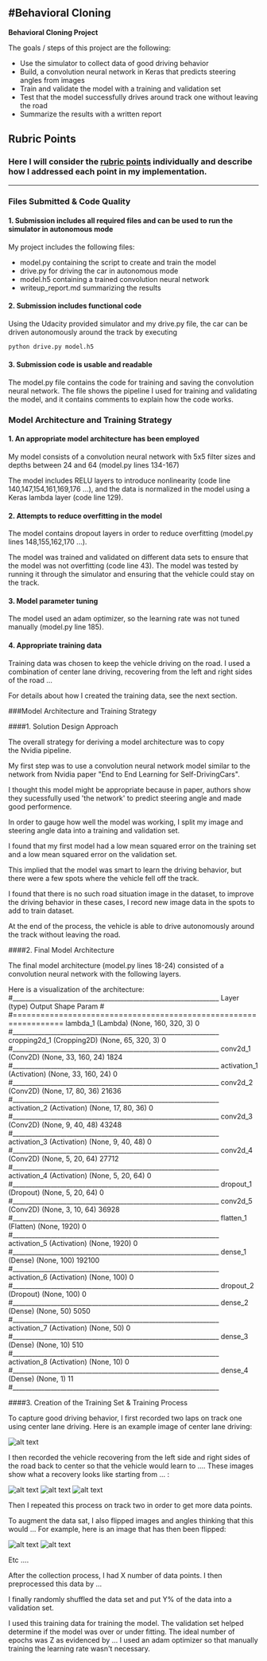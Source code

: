 #**Behavioral Cloning** 
---

**Behavioral Cloning Project**

The goals / steps of this project are the following:
* Use the simulator to collect data of good driving behavior
* Build, a convolution neural network in Keras that predicts steering angles from images
* Train and validate the model with a training and validation set
* Test that the model successfully drives around track one without leaving the road
* Summarize the results with a written report


[//]: # (Image References)

[image1]: ./examples/placeholder.png "Model Visualization"
[image2]: ./examples/placeholder.png "Grayscaling"
[image3]: ./examples/placeholder_small.png "Recovery Image"
[image4]: ./examples/placeholder_small.png "Recovery Image"
[image5]: ./examples/placeholder_small.png "Recovery Image"
[image6]: ./examples/placeholder_small.png "Normal Image"
[image7]: ./examples/placeholder_small.png "Flipped Image"

## Rubric Points
### Here I will consider the [rubric points](https://review.udacity.com/#!/rubrics/432/view) individually and describe how I addressed each point in my implementation.  

---
### Files Submitted & Code Quality

#### 1. Submission includes all required files and can be used to run the simulator in autonomous mode

My project includes the following files:
* model.py containing the script to create and train the model
* drive.py for driving the car in autonomous mode
* model.h5 containing a trained convolution neural network 
* writeup_report.md summarizing the results

#### 2. Submission includes functional code
Using the Udacity provided simulator and my drive.py file, the car can be driven autonomously around the track by executing 
```sh
python drive.py model.h5
```

#### 3. Submission code is usable and readable

The model.py file contains the code for training and saving the convolution neural network. The file shows the pipeline I used for training and validating the model, and it contains comments to explain how the code works.

### Model Architecture and Training Strategy

#### 1. An appropriate model architecture has been employed

My model consists of a convolution neural network with 5x5 filter sizes and depths between 24 and 64 (model.py lines 134-167) 

The model includes RELU layers to introduce nonlinearity (code line 140,147,154,161,169,176 ...), and the data is normalized in the model using a Keras lambda layer (code line 129). 

#### 2. Attempts to reduce overfitting in the model

The model contains dropout layers in order to reduce overfitting (model.py lines 148,155,162,170 ...). 

The model was trained and validated on different data sets to ensure that the model was not overfitting (code line 43). The model was tested by running it through the simulator and ensuring that the vehicle could stay on the track.

#### 3. Model parameter tuning

The model used an adam optimizer, so the learning rate was not tuned manually (model.py line 185).

#### 4. Appropriate training data

Training data was chosen to keep the vehicle driving on the road. I used a combination of center lane driving, recovering from the left and right sides of the road ... 

For details about how I created the training data, see the next section. 

###Model Architecture and Training Strategy

####1. Solution Design Approach

The overall strategy for deriving a model architecture was to copy the Nvidia pipeline.

My first step was to use a convolution neural network model similar to the network from Nvidia paper "End to End Learning for Self-DrivingCars".

I thought this model might be appropriate because in paper, authors show they sucessfully used 'the network' to predict steering angle and made good performence.

In order to gauge how well the model was working, I split my image and steering angle data into a training and validation set. 

I found that my first model had a low mean squared error on the training set and a low mean squared error on the validation set.

This implied that the model was smart to learn the driving behavior, but there were a few spots where the vehicle fell off the track. 

I found that there is no such road situation image in the dataset, to improve the driving behavior in these cases, I record new image data in the spots to add to train dataset.

At the end of the process, the vehicle is able to drive autonomously around the track without leaving the road.

####2. Final Model Architecture

The final model architecture (model.py lines 18-24) consisted of a convolution neural network with the following layers.

Here is a visualization of the architecture:
#_________________________________________________________________
Layer (type)                 Output Shape              Param #
#=================================================================
lambda_1 (Lambda)            (None, 160, 320, 3)       0
#_________________________________________________________________
cropping2d_1 (Cropping2D)    (None, 65, 320, 3)        0
#_________________________________________________________________
conv2d_1 (Conv2D)            (None, 33, 160, 24)       1824
#_________________________________________________________________
activation_1 (Activation)    (None, 33, 160, 24)       0
#_________________________________________________________________
conv2d_2 (Conv2D)            (None, 17, 80, 36)        21636
#_________________________________________________________________
activation_2 (Activation)    (None, 17, 80, 36)        0
#_________________________________________________________________
conv2d_3 (Conv2D)            (None, 9, 40, 48)         43248
#_________________________________________________________________
activation_3 (Activation)    (None, 9, 40, 48)         0
#_________________________________________________________________
conv2d_4 (Conv2D)            (None, 5, 20, 64)         27712
#_________________________________________________________________
activation_4 (Activation)    (None, 5, 20, 64)         0
#_________________________________________________________________
dropout_1 (Dropout)          (None, 5, 20, 64)         0
#_________________________________________________________________
conv2d_5 (Conv2D)            (None, 3, 10, 64)         36928
#_________________________________________________________________
flatten_1 (Flatten)          (None, 1920)              0
#_________________________________________________________________
activation_5 (Activation)    (None, 1920)              0
#_________________________________________________________________
dense_1 (Dense)              (None, 100)               192100
#_________________________________________________________________
activation_6 (Activation)    (None, 100)               0
#_________________________________________________________________
dropout_2 (Dropout)          (None, 100)               0
#_________________________________________________________________
dense_2 (Dense)              (None, 50)                5050
#_________________________________________________________________
activation_7 (Activation)    (None, 50)                0
#_________________________________________________________________
dense_3 (Dense)              (None, 10)                510
#_________________________________________________________________
activation_8 (Activation)    (None, 10)                0
#_________________________________________________________________
dense_4 (Dense)              (None, 1)                 11
#_________________________________________________________________

####3. Creation of the Training Set & Training Process

To capture good driving behavior, I first recorded two laps on track one using center lane driving. Here is an example image of center lane driving:

![alt text][image2]

I then recorded the vehicle recovering from the left side and right sides of the road back to center so that the vehicle would learn to .... These images show what a recovery looks like starting from ... :

![alt text][image3]
![alt text][image4]
![alt text][image5]

Then I repeated this process on track two in order to get more data points.

To augment the data sat, I also flipped images and angles thinking that this would ... For example, here is an image that has then been flipped:

![alt text][image6]
![alt text][image7]

Etc ....

After the collection process, I had X number of data points. I then preprocessed this data by ...


I finally randomly shuffled the data set and put Y% of the data into a validation set. 

I used this training data for training the model. The validation set helped determine if the model was over or under fitting. The ideal number of epochs was Z as evidenced by ... I used an adam optimizer so that manually training the learning rate wasn't necessary.
